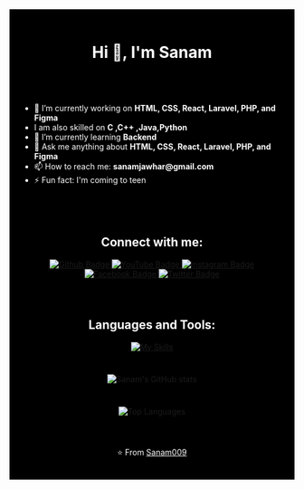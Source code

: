 <div align="center" style="background-color: black; padding: 20px; color: white;">
  <h1>Hi 👋, I'm Sanam</h1>
</div>

<div style="background-color: black; color: white; padding: 20px;">
  <ul>
    <li>🔭 I’m currently working on <strong>HTML, CSS, React, Laravel, PHP, and Figma</strong></li>
    <li>I am also skilled on <strong> C ,C++ ,Java,Python</strong></li>
    <li>🌱 I’m currently learning <strong>Backend</strong></li>
    <li>💬 Ask me anything about <strong>HTML, CSS, React, Laravel, PHP, and Figma</strong></li>
    <li>📫 How to reach me: <strong>sanamjawhar@gmail.com</strong></li>
    <li>⚡ Fun fact: I'm coming to teen</li>
  </ul>
</div>

<div align="center" style="background-color: black; padding: 20px; color: white;">
  <h2>Connect with me:</h2>
  <div id="badges">
    <a href="https://github.com/Sanam009">
      <img src="https://img.shields.io/badge/Github-black?style=for-the-badge&logo=Github&logoColor=white" alt="Github Badge"/>
    </a>
    <a href="https://www.youtube.com/your-channel-link">
      <img src="https://img.shields.io/badge/YouTube-black?style=for-the-badge&logo=youtube&logoColor=red" alt="YouTube Badge"/>
    </a>
    <a href="https://www.instagram.com/your-profile-link">
      <img src="https://img.shields.io/badge/Instagram-black?style=for-the-badge&logo=instagram&logoColor=pink" alt="Instagram Badge"/>
    </a>
    <a href="https://www.facebook.com/arahiya.khan.3">
      <img src="https://img.shields.io/badge/Facebook-black?style=for-the-badge&logo=facebook&logoColor=blue" alt="Facebook Badge"/>
    </a>
    <a href="https://twitter.com/your-profile-link">
      <img src="https://img.shields.io/badge/Twitter-black?style=for-the-badge&logo=twitter&logoColor=blue" alt="Twitter Badge"/>
    </a>
  </div>
</div>

<div align="center" style="background-color: black; padding: 20px; color: white;">
  <h2>Languages and Tools:</h2>
  <a href="https://skillicons.dev">
    <img src="https://skillicons.dev/icons?i=html,css,react,laravel,php,figma,github,git,postman&perline=5" alt="My Skills"/>
  </a>
</div>

<div align="center" style="background-color: black; padding: 20px;">
  <img src="https://github-readme-stats.vercel.app/api?username=Sanam009&show_icons=true&theme=dark" alt="Sanam's GitHub stats" />
</div>

<div align="center" style="background-color: black; padding: 20px;">
  <img src="https://github-readme-stats.vercel.app/api/top-langs/?username=Sanam009&theme=dark" alt="Top Languages" />
</div>

<div align="center" style="background-color: black; padding: 20px; color: white;">
  <p>⭐️ From <a href="https://github.com/Sanam009" style="color: white;">Sanam009</a></p>
</div>
